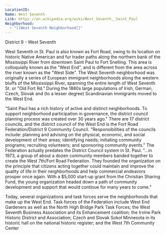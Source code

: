 ```yaml
---
LocationID: 
Name: West Seventh
Link: https://en.wikipedia.org/wiki/West_Seventh,_Saint_Paul
Neighborhood:
  - "[[West Seventh Neighborhood]]"
---
```


District 9 - West Seventh

West Seventh in St. Paul is also known as Fort Road, owing to its location on historic Native American and fur trader paths along the northern bank of the Mississippi River from downtown Saint Paul to Fort Snelling. This area is colloquially known as the "West End", and is different from the area across the river known as the "West Side". The West Seventh neighborhood was originally a series of European immigrant neighborhoods along the western bluffs of the Mississippi River, spanning the entire length of West Seventh St. or "Old Fort Rd." During the 1880s large populations of Irish, German, Czech, Slovak and (to a lesser degree) Scandinavian immigrants moved to the West End.

"Saint Paul has a rich history of active and distinct neighborhoods. To support neighborhood participation in governance, the district council planning process was created over 30 years ago." There are 17 district councils, and the district council of the West End is the Fort Road Federation/District 9 Community Council. "Responsibilities of the councils include: planning and advising on the physical, economic, and social development of their areas; identifying needs; initiating community programs; recruiting volunteers; and sponsoring community events." The Federation actually predates the District Council system in St. Paul. "...in 1973, a group of about a dozen community members banded together to create the West 7th/Fort Road Federation. They founded the organization on the principle that citizens acting together could maintain and improve the quality of life in their neighborhoods and help commercial endeavors prosper once again. With a $5,000 start-up grant from the Christian Sharing Fund, the young organization headed down a path of community development and support that would continue for many years to come."

Today, several organizations and task forces serve the neighborhoods that make up the West End. Task forces of the Federation include West End Gardeners as well as the North High Bridge Park Task Forces; the West Seventh Business Association and its Enhancement coalition; the Irvine Park Historic District and Association; Czech and Slovak Sokol Minnesota in its historic hall on the national historic register; and the West 7th Community Center